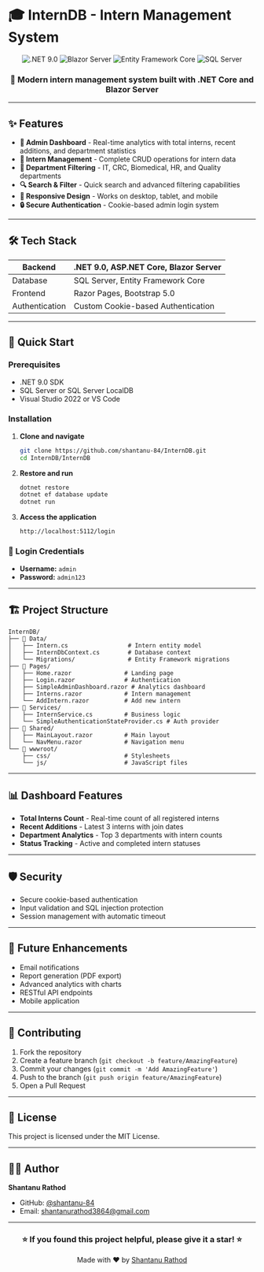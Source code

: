 # 🎓 InternDB - Intern Management System

<div align="center">
  <img src="https://img.shields.io/badge/.NET-9.0-blue" alt=".NET 9.0">
  <img src="https://img.shields.io/badge/Blazor-Server-purple" alt="Blazor Server">
  <img src="https://img.shields.io/badge/Entity%20Framework-Core-green" alt="Entity Framework Core">
  <img src="https://img.shields.io/badge/SQL%20Server-Database-red" alt="SQL Server">
</div>

<div align="center">
  <h3>🚀 Modern intern management system built with .NET Core and Blazor Server</h3>
</div>

---

## ✨ Features

- **👤 Admin Dashboard** - Real-time analytics with total interns, recent additions, and department statistics
- **👥 Intern Management** - Complete CRUD operations for intern data
- **🏢 Department Filtering** - IT, CRC, Biomedical, HR, and Quality departments
- **🔍 Search & Filter** - Quick search and advanced filtering capabilities
- **📱 Responsive Design** - Works on desktop, tablet, and mobile
- **🔒 Secure Authentication** - Cookie-based admin login system

---

## 🛠️ Tech Stack

| Backend | .NET 9.0, ASP.NET Core, Blazor Server |
|---------|----------------------------------------|
| Database | SQL Server, Entity Framework Core |
| Frontend | Razor Pages, Bootstrap 5.0 |
| Authentication | Custom Cookie-based Authentication |

---

## 🚀 Quick Start

### Prerequisites
- .NET 9.0 SDK
- SQL Server or SQL Server LocalDB
- Visual Studio 2022 or VS Code

### Installation

1. **Clone and navigate**
   ```bash
   git clone https://github.com/shantanu-84/InternDB.git
   cd InternDB/InternDB
   ```

2. **Restore and run**
   ```bash
   dotnet restore
   dotnet ef database update
   dotnet run
   ```

3. **Access the application**
   ```
   http://localhost:5112/login
   ```

### 🔑 Login Credentials
- **Username:** `admin`
- **Password:** `admin123`

---
## 🏗️ Project Structure

```
InternDB/
├── 📁 Data/
│   ├── Intern.cs                 # Intern entity model
│   ├── InternDbContext.cs        # Database context
│   └── Migrations/               # Entity Framework migrations
├── 📁 Pages/
│   ├── Home.razor               # Landing page
│   ├── Login.razor              # Authentication
│   ├── SimpleAdminDashboard.razor # Analytics dashboard
│   ├── Interns.razor            # Intern management
│   └── AddIntern.razor          # Add new intern
├── 📁 Services/
│   ├── InternService.cs         # Business logic
│   └── SimpleAuthenticationStateProvider.cs # Auth provider
├── 📁 Shared/
│   ├── MainLayout.razor         # Main layout
│   └── NavMenu.razor            # Navigation menu
└── 📁 wwwroot/
    ├── css/                     # Stylesheets
    └── js/                      # JavaScript files
```

---

## 📊 Dashboard Features

- **Total Interns Count** - Real-time count of all registered interns
- **Recent Additions** - Latest 3 interns with join dates
- **Department Analytics** - Top 3 departments with intern counts
- **Status Tracking** - Active and completed intern statuses

---

## 🛡️ Security

- Secure cookie-based authentication
- Input validation and SQL injection protection
- Session management with automatic timeout

---

## 🚀 Future Enhancements

- Email notifications
- Report generation (PDF export)
- Advanced analytics with charts
- RESTful API endpoints
- Mobile application

---

## 👥 Contributing

1. Fork the repository
2. Create a feature branch (`git checkout -b feature/AmazingFeature`)
3. Commit your changes (`git commit -m 'Add AmazingFeature'`)
4. Push to the branch (`git push origin feature/AmazingFeature`)
5. Open a Pull Request

---

## 📄 License

This project is licensed under the MIT License.

---

## 👨‍💻 Author

**Shantanu Rathod**
- GitHub: [@shantanu-84](https://github.com/shantanu-84)
- Email: shantanurathod3864@gmail.com

---

<div align="center">
  <h3>⭐ If you found this project helpful, please give it a star! ⭐</h3>
  <p>Made with ❤️ by <a href="https://github.com/shantanu-84">Shantanu Rathod</a></p>
</div>

